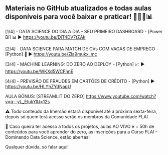 ## Materiais no GitHub atualizados e todas aulas disponíveis para você baixar e praticar! 👩🏻‍💻📊

[1/4] - DATA SCIENCE DO DIA A DIA - SEU PRIMEIRO DASHBOARD - [Power BI] 📊
▶️ https://youtu.be/DiT4DV7tZAk

[2/4] - DATA SCIENCE PARA MATCH DE CVs COM VAGAS DE EMPREGO - [Python] 🐍
▶️ https://youtu.be/Zla9mukx_mc

[3/4] - MACHINE LEARNING: DO ZERO AO DEPLOY - [Python] 📈
▶️ https://youtu.be/WKXd5WCFhnE

[4/4] - PREVISÃO DE FRAUDES EM CARTÕES DE CRÉDITO - [Python]
▶️ https://youtu.be/HLYhZYdNapU

AULA BÔNUS: [STREAMLIT DO ZERO] https://www.youtube.com/watch?v=q--yL_EIukY&t=12s


⚠️ Todo conteúdo da Imersão estará disponível até a próxima sexta-feira, depois só quem terá acesso serão os membros da Comunidade FLAI.

🛑 Caso queira ter acesso a todos os projetos, aulas AO VIVO e + 50h de conteúdos para você aprender do zero, as inscrições para a Curso FLAI - Dominando Data Science, estão abertas!

[INSCREVA-SE]: https://www.flai.com.br/dominando-data-science/

Qualquer dúvida, só falar aqui! 
